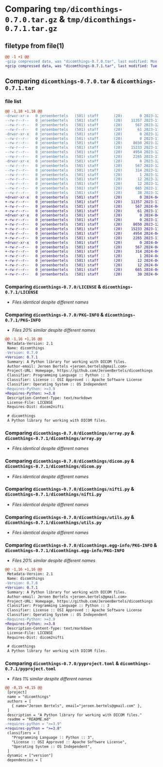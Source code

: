 # Comparing `tmp/dicomthings-0.7.0.tar.gz` & `tmp/dicomthings-0.7.1.tar.gz`

## filetype from file(1)

```diff
@@ -1 +1 @@
-gzip compressed data, was "dicomthings-0.7.0.tar", last modified: Mon Dec 11 12:29:49 2023, max compression
+gzip compressed data, was "dicomthings-0.7.1.tar", last modified: Tue Apr 30 09:47:13 2024, max compression
```

## Comparing `dicomthings-0.7.0.tar` & `dicomthings-0.7.1.tar`

### file list

```diff
@@ -1,18 +1,18 @@
-drwxr-xr-x   0 jeroenbertels   (501) staff       (20)        0 2023-12-11 12:29:49.866983 dicomthings-0.7.0/
--rw-r--r--   0 jeroenbertels   (501) staff       (20)    11357 2023-11-03 13:41:14.000000 dicomthings-0.7.0/LICENSE
--rw-r--r--   0 jeroenbertels   (501) staff       (20)      567 2023-12-11 12:29:49.866710 dicomthings-0.7.0/PKG-INFO
--rw-r--r--   0 jeroenbertels   (501) staff       (20)       61 2023-11-06 08:08:03.000000 dicomthings-0.7.0/README.md
-drwxr-xr-x   0 jeroenbertels   (501) staff       (20)        0 2023-12-11 12:29:49.865266 dicomthings-0.7.0/dicomthings/
--rw-r--r--   0 jeroenbertels   (501) staff       (20)        0 2023-11-13 11:07:07.000000 dicomthings-0.7.0/dicomthings/__init__.py
--rw-r--r--   0 jeroenbertels   (501) staff       (20)     8650 2023-12-11 12:28:36.000000 dicomthings-0.7.0/dicomthings/array.py
--rw-r--r--   0 jeroenbertels   (501) staff       (20)    15233 2023-11-14 12:59:40.000000 dicomthings-0.7.0/dicomthings/dicom.py
--rw-r--r--   0 jeroenbertels   (501) staff       (20)     4954 2023-12-11 12:28:36.000000 dicomthings-0.7.0/dicomthings/nifti.py
--rw-r--r--   0 jeroenbertels   (501) staff       (20)     2265 2023-11-22 10:02:41.000000 dicomthings-0.7.0/dicomthings/utils.py
-drwxr-xr-x   0 jeroenbertels   (501) staff       (20)        0 2023-12-11 12:29:49.866418 dicomthings-0.7.0/dicomthings.egg-info/
--rw-r--r--   0 jeroenbertels   (501) staff       (20)      567 2023-12-11 12:29:49.000000 dicomthings-0.7.0/dicomthings.egg-info/PKG-INFO
--rw-r--r--   0 jeroenbertels   (501) staff       (20)      314 2023-12-11 12:29:49.000000 dicomthings-0.7.0/dicomthings.egg-info/SOURCES.txt
--rw-r--r--   0 jeroenbertels   (501) staff       (20)        1 2023-12-11 12:29:49.000000 dicomthings-0.7.0/dicomthings.egg-info/dependency_links.txt
--rw-r--r--   0 jeroenbertels   (501) staff       (20)       12 2023-12-11 12:29:49.000000 dicomthings-0.7.0/dicomthings.egg-info/requires.txt
--rw-r--r--   0 jeroenbertels   (501) staff       (20)       12 2023-12-11 12:29:49.000000 dicomthings-0.7.0/dicomthings.egg-info/top_level.txt
--rw-r--r--   0 jeroenbertels   (501) staff       (20)      665 2023-11-06 08:08:03.000000 dicomthings-0.7.0/pyproject.toml
--rw-r--r--   0 jeroenbertels   (501) staff       (20)       38 2023-12-11 12:29:49.867045 dicomthings-0.7.0/setup.cfg
+drwxr-xr-x   0 jeroenbertels   (501) staff       (20)        0 2024-04-30 09:47:13.424729 dicomthings-0.7.1/
+-rw-r--r--   0 jeroenbertels   (501) staff       (20)    11357 2023-11-03 13:41:14.000000 dicomthings-0.7.1/LICENSE
+-rw-r--r--   0 jeroenbertels   (501) staff       (20)      567 2024-04-30 09:47:13.424547 dicomthings-0.7.1/PKG-INFO
+-rw-r--r--   0 jeroenbertels   (501) staff       (20)       61 2023-11-06 08:08:03.000000 dicomthings-0.7.1/README.md
+drwxr-xr-x   0 jeroenbertels   (501) staff       (20)        0 2024-04-30 09:47:13.423462 dicomthings-0.7.1/dicomthings/
+-rw-r--r--   0 jeroenbertels   (501) staff       (20)        0 2023-11-13 11:07:07.000000 dicomthings-0.7.1/dicomthings/__init__.py
+-rw-r--r--   0 jeroenbertels   (501) staff       (20)     8650 2023-12-11 12:28:36.000000 dicomthings-0.7.1/dicomthings/array.py
+-rw-r--r--   0 jeroenbertels   (501) staff       (20)    15233 2023-11-14 12:59:40.000000 dicomthings-0.7.1/dicomthings/dicom.py
+-rw-r--r--   0 jeroenbertels   (501) staff       (20)     4954 2024-04-30 09:44:56.000000 dicomthings-0.7.1/dicomthings/nifti.py
+-rw-r--r--   0 jeroenbertels   (501) staff       (20)     2265 2023-11-22 10:02:41.000000 dicomthings-0.7.1/dicomthings/utils.py
+drwxr-xr-x   0 jeroenbertels   (501) staff       (20)        0 2024-04-30 09:47:13.424344 dicomthings-0.7.1/dicomthings.egg-info/
+-rw-r--r--   0 jeroenbertels   (501) staff       (20)      567 2024-04-30 09:47:13.000000 dicomthings-0.7.1/dicomthings.egg-info/PKG-INFO
+-rw-r--r--   0 jeroenbertels   (501) staff       (20)      314 2024-04-30 09:47:13.000000 dicomthings-0.7.1/dicomthings.egg-info/SOURCES.txt
+-rw-r--r--   0 jeroenbertels   (501) staff       (20)        1 2024-04-30 09:47:13.000000 dicomthings-0.7.1/dicomthings.egg-info/dependency_links.txt
+-rw-r--r--   0 jeroenbertels   (501) staff       (20)       12 2024-04-30 09:47:13.000000 dicomthings-0.7.1/dicomthings.egg-info/requires.txt
+-rw-r--r--   0 jeroenbertels   (501) staff       (20)       12 2024-04-30 09:47:13.000000 dicomthings-0.7.1/dicomthings.egg-info/top_level.txt
+-rw-r--r--   0 jeroenbertels   (501) staff       (20)      665 2024-04-30 09:45:16.000000 dicomthings-0.7.1/pyproject.toml
+-rw-r--r--   0 jeroenbertels   (501) staff       (20)       38 2024-04-30 09:47:13.424772 dicomthings-0.7.1/setup.cfg
```

### Comparing `dicomthings-0.7.0/LICENSE` & `dicomthings-0.7.1/LICENSE`

 * *Files identical despite different names*

### Comparing `dicomthings-0.7.0/PKG-INFO` & `dicomthings-0.7.1/PKG-INFO`

 * *Files 20% similar despite different names*

```diff
@@ -1,16 +1,16 @@
 Metadata-Version: 2.1
 Name: dicomthings
-Version: 0.7.0
+Version: 0.7.1
 Summary: A Python library for working with DICOM files.
 Author-email: Jeroen Bertels <jeroen.bertels@gmail.com>
 Project-URL: Homepage, https://github.com/JeroenBertels/dicomthings
 Classifier: Programming Language :: Python :: 3
 Classifier: License :: OSI Approved :: Apache Software License
 Classifier: Operating System :: OS Independent
-Requires-Python: >=3.9
+Requires-Python: >=3.8
 Description-Content-Type: text/markdown
 License-File: LICENSE
 Requires-Dist: dicom2nifti
 
 # dicomthings
 A Python library for working with DICOM files.
```

### Comparing `dicomthings-0.7.0/dicomthings/array.py` & `dicomthings-0.7.1/dicomthings/array.py`

 * *Files identical despite different names*

### Comparing `dicomthings-0.7.0/dicomthings/dicom.py` & `dicomthings-0.7.1/dicomthings/dicom.py`

 * *Files identical despite different names*

### Comparing `dicomthings-0.7.0/dicomthings/nifti.py` & `dicomthings-0.7.1/dicomthings/nifti.py`

 * *Files identical despite different names*

### Comparing `dicomthings-0.7.0/dicomthings/utils.py` & `dicomthings-0.7.1/dicomthings/utils.py`

 * *Files identical despite different names*

### Comparing `dicomthings-0.7.0/dicomthings.egg-info/PKG-INFO` & `dicomthings-0.7.1/dicomthings.egg-info/PKG-INFO`

 * *Files 20% similar despite different names*

```diff
@@ -1,16 +1,16 @@
 Metadata-Version: 2.1
 Name: dicomthings
-Version: 0.7.0
+Version: 0.7.1
 Summary: A Python library for working with DICOM files.
 Author-email: Jeroen Bertels <jeroen.bertels@gmail.com>
 Project-URL: Homepage, https://github.com/JeroenBertels/dicomthings
 Classifier: Programming Language :: Python :: 3
 Classifier: License :: OSI Approved :: Apache Software License
 Classifier: Operating System :: OS Independent
-Requires-Python: >=3.9
+Requires-Python: >=3.8
 Description-Content-Type: text/markdown
 License-File: LICENSE
 Requires-Dist: dicom2nifti
 
 # dicomthings
 A Python library for working with DICOM files.
```

### Comparing `dicomthings-0.7.0/pyproject.toml` & `dicomthings-0.7.1/pyproject.toml`

 * *Files 1% similar despite different names*

```diff
@@ -8,15 +8,15 @@
 [project]
 name = "dicomthings"
 authors = [
   { name="Jeroen Bertels", email="jeroen.bertels@gmail.com" },
 ]
 description = "A Python library for working with DICOM files."
 readme = "README.md"
-requires-python = ">=3.9"
+requires-python = ">=3.8"
 classifiers = [
   "Programming Language :: Python :: 3",
   "License :: OSI Approved :: Apache Software License",
   "Operating System :: OS Independent",
 ]
 dynamic = ["version"]
 dependencies = [
```

